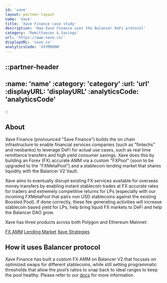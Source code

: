 ```yaml
---
id: 'xave'
layout: partner-layout
name: 'Xave'
title: 'Xave Finance case study'
description: 'How Xave Finance uses the Balancer DeFi protocol'
category: 'Remittances & Savings'
url: 'https://www.xave.co/'
displayURL: 'xave.co'
analyticsCode: 'XXYMD00W'
---
```


::partner-header
---
:name: 'name'
:category: 'category'
:url: 'url'
:displayURL: 'displayURL'
:analyticsCode: 'analyticsCode'
---
::

## About

Xave Finance (pronounced "Save Finance") builds the on chain infrastructure to enable financial services companies (such as "fintechs" and neobanks) to leverage DeFi for actual use cases, such as real time remittance transfers and high yield consumer savings. Xave does this by building an Forex (FX) accurate AMM via a custom "FXPool" (soon to be upgraded to the "FXMetaPool") and a stablecoin lending market that shares liquidity with the Balancer V2 Vault.

Xave aims to eventually disrupt existing FX services available for overseas money transfers by enabling instant stablecoin trades at FX accurate rates for traders and extremely competitive returns for LPs (especially with our incoming FXMetaPool that pairs non USD stablecoins against the existing Boosted Pool). If done correctly, these fee generating activities will increase stablecoin based yield for LPs, help bring liquid FX markets to DeFi and help the Balancer DAO grow. 

Xave has three products across both Polygon and Ethereum Mainnet:

[FX AMM](https://app.xave.co/#/pool)
[Lending Market](https://app.lending.xave.co/markets)
[Xave Strategies](https://app.xave.co/#/xave)

## How it uses Balancer protocol

Xave Finance has built a custom FX AMM on Balancer V2 that focuses on optimized swaps for different stablecoins, while still setting programmatic thresholds that allow the pool’s ratios to snap back to ideal ranges to keep the pool healthy.
Please refer to our [docs](https://docs.xave.co/product/amm) for more information
